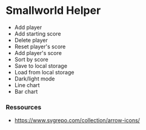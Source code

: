 # Smallworld Helper

- Add player
- Add starting score
- Delete player
- Reset player's score
- Add player's score
- Sort by score
- Save to local storage
- Load from local storage
- Dark/light mode
- Line chart
- Bar chart

### Ressources

- https://www.svgrepo.com/collection/arrow-icons/
